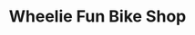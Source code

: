---
title: "Wheelie Fun Bike Shop"
url: /powell/wheelie-fun-bike-shop-west-powell-road/
shop: Fahrrad
---